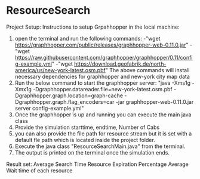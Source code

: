 # ResourceSearch

Project Setup:
Instructions to setup Grpahhopper in the local machine:
1. open the terminal and run the following commands:
        -"wget https://graphhopper.com/public/releases/graphhopper-web-0.11.0.jar"
        -"wget https://raw.githubusercontent.com/graphhopper/graphhopper/0.11/config-example.yml"
        -"wget https://download.geofabrik.de/north-america/us/new-york-latest.osm.pbf"
The above commands will install necessary dependencies for graphhopper and new-york city map data
2. Run the below command to start the graphhopper server:
"java -Xms1g -Xmx1g -Dgraphhopper.datareader.file=new-york-latest.osm.pbf -Dgraphhopper.graph.location=graph-cache -Dgraphhopper.graph.flag_encoders=car -jar graphhopper-web-0.11.0.jar server config-example.yml"
3. Once the graphhopper is up and running you can execute the main java class
4. Provide the simulation starttime, endtime, Number of Cabs 
5. you can also provide the file path for resource stream but it is set with a default fle path which is located inside the project folder.
6. Execute the java class "ResourceSearchMain.java" from the terminal.
7. The output is printed on the terminal once the simulation ends.

Result set:
Average Search Time
Resource Expiration Percentage
Average Wait time of each resource

